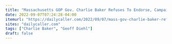 ```yaml
---
title: "Massachusetts GOP Gov. Charlie Baker Refuses To Endorse, Campaign With Nominee Diehl"
date: 2022-09-07T07:24:28-04:00
itemurl: "https://dailycaller.com/2022/09/07/mass-gov-charlie-baker-refuses-endorse-diehl/"
sites: "dailycaller.com"
tags: ["Charlie Baker", "Geoff Diehl"]
draft: false
---
```


